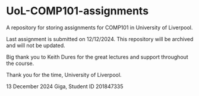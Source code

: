 # UoL-COMP101-assignments
A repository for storing assignments for COMP101 in University of Liverpool.

Last assignment is submitted on 12/12/2024. This repository will be archived and will not be updated.

Big thank you to Keith Dures for the great lectures and support throughout the course.

Thank you for the time, University of Liverpool.

13 December 2024
Giga,
Student ID 201847335

